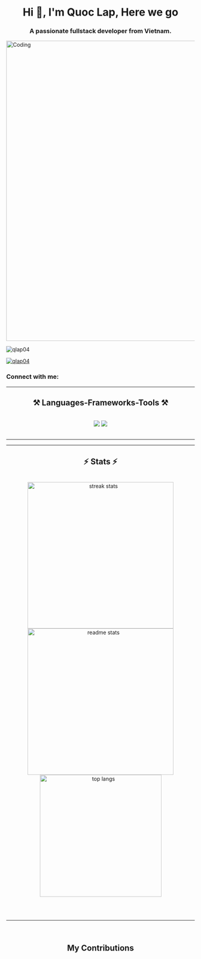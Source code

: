 <h1 align="center">Hi 👋, I'm Quoc Lap, Here we go</h1>
<h3 align="center">A passionate fullstack developer from Vietnam.</h3>
<img aligh="center" alt="Coding" width="800px"src="https://media4.giphy.com/media/bGgsc5mWoryfgKBx1u/200w.gif?cid=6c09b952n12lsy4ieq9h1x69uepctvfg2jb8qqku79xfd8u2&ep=v1_gifs_search&rid=200w.gif&ct=g">
<p align="left"> <img src="https://komarev.com/ghpvc/?username=qlap04&label=Profile%20views&color=0e75b6&style=flat" alt="qlap04" /> </p>

<p align="left"> <a href="https://github.com/ryo-ma/github-profile-trophy"><img src="https://github-profile-trophy.vercel.app/?username=qlap04" alt="qlap04" /></a> </p>

<h3 align="left">Connect with me:</h3>
<p align="left">
</p>

 <hr/>
 
<h2 align="center">⚒️ Languages-Frameworks-Tools ⚒️</h2>
<br/>
<div align="center">
    <img src="https://skillicons.dev/icons?i=react,bootstrap,mui,html,css,vscode,github,figma,tailwind,git,r" />
    <img src="https://skillicons.dev/icons?i=nodejs,python,javascript,typescript,express,firebase,mongodb,c,java,nextjs,mysql,swift" /><br>
</div>

<br/>
<hr/>



<hr/>

<h2 align="center">⚡ Stats ⚡</h2>
<br>
<div align=center>
  <img width=390 src="https://github-readme-streak-stats-salesp07.vercel.app/?user=qlap04&count_private=true&theme=react&border_radius=10" alt="streak stats"/>
  <img width=390 src="https://github-readme-stats-salesp07.vercel.app/api?username=qlap04&count_private=true&show_icons=true&theme=react&rank_icon=github&border_radius=10" alt="readme stats" />
  <br/>
  <img width=325 align="center" src="https://github-readme-stats-salesp07.vercel.app/api/top-langs/?username=qlap04&hide=HTML&langs_count=8&layout=compact&theme=react&border_radius=10&size_weight=0.5&count_weight=0.5&exclude_repo=github-readme-stats" alt="top langs" />
</div>

<br/><br/>

<hr/>

<br/>

<div align="center">
  <h2> My Contributions </h2>
  
</div>

<br/>
